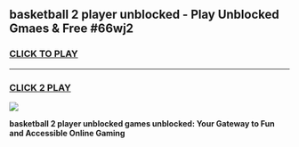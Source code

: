 
## basketball 2 player unblocked - Play Unblocked Gmaes & Free #66wj2
<h3>
<a href="https://news.freeplayer.one?title=basketball_2_player_unblocked&ref=24F">CLICK TO PLAY</a></h3>
<hr>

<h3>
<a href="https://news.freeplayer.one?title=basketball_2_player_unblocked&ref=24F">CLICK 2 PLAY</a>
  
</h3>

<a href="https://news.freeplayer.one?title=basketball_2_player_unblocked&ref=24F/"><img src="https://clearcache.store/games.png"></a>


**basketball 2 player unblocked games unblocked: Your Gateway to Fun and Accessible Online Gaming**
